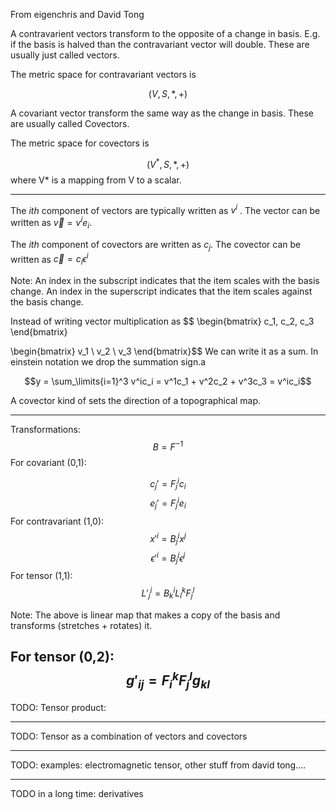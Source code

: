 From eigenchris and David Tong

A contravarient vectors transform to the opposite of a change in basis.  E.g. if the basis is halved than the contravariant vector will double.  These are usually just called vectors.

The metric space for contravariant vectors is

$$(V, S, *, +)$$

A covariant vector transform the same way as the change in basis.  These are usually called Covectors.

The metric space for covectors is

$$(V^*, S, *, +)$$
where V* is a mapping from V to a scalar.

----------------

The $ith$ component of vectors are typically written as $v^i$ .
The vector can be written as $\vec{v} = v^ie_i$.

The $ith$ component of covectors are written as $c_j$.
The covector can be written as $\vec{c} = c_i \epsilon^i$

Note: An index in the subscript indicates that the item scales with the basis change.  An index in the superscript indicates that the item scales against the basis change.


Instead of writing vector multiplication as $$
\begin{bmatrix}
c_1, c_2, c_3
\end{bmatrix}

\begin{bmatrix}
v_1 \\ v_2 \\ v_3
\end{bmatrix}$$
We can write it as a sum.   In einstein notation we drop the summation sign.a

$$y = \sum_\limits{i=1}^3 v^ic_i
= v^1c_1 + v^2c_2 + v^3c_3 =
v^ic_i$$

A covector kind of sets the direction of a topographical map.

-------------
Transformations:
$$B=F^{-1}$$
For covariant (0,1):

$$c_j' = F^i_jc_i$$
$$e_j' = F^i_je_i$$
For contravariant (1,0):
$$x'^i=B^i_j x^j$$
$$\epsilon'^i=B^i_j \epsilon^j$$
For tensor (1,1):
$$L'^i_j = B^i_k L^k_l F^l_j$$

Note: The above is linear map that makes a copy of the basis and transforms (stretches + rotates) it.

For tensor (0,2):
$$g'_{ij} = F^k_i F^l_j g_{kl}$$
$$$$
------------------

TODO: Tensor product:

------------------
TODO: Tensor as a combination of vectors and covectors

---------------------
TODO: examples: electromagnetic tensor, other stuff from david tong....

--------------------
TODO in a long time: derivatives
